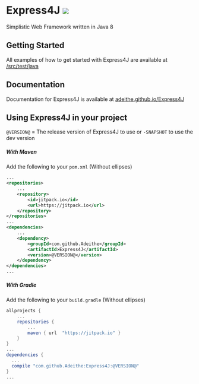 # Express4J [![](https://jitpack.io/v/Adeithe/Express4J.svg?style=flat-square)](https://jitpack.io/#Adeithe/Express4J)

Simplistic Web Framework written in Java 8

## Getting Started
All examples of how to get started with Express4J are available at [/src/test/java](https://github.com/Adeithe/Express4J/tree/master/src/test/java)

## Documentation
Documentation for Express4J is available at [adeithe.github.io/Express4J](http://adeithe.github.io/Express4J)

## Using Express4J in your project
`@VERSION@` = The release version of Express4J to use or `-SNAPSHOT` to use the dev version
##### With Maven
Add the following to your `pom.xml` (Without ellipses)
```xml
...
<repositories>
    ...
    <repository>
        <id>jitpack.io</id>
        <url>https://jitpack.io</url>
    </repository>
</repositories>
...
<dependencies>
    ...
    <dependency>
        <groupId>com.github.Adeithe</groupId>
        <artifactId>Express4J</artifactId>
        <version>@VERSION@</version>
    </dependency>
</dependencies>
...
```
##### With Gradle
Add the following to your `build.gradle` (Without ellipses)
```groovy
allprojects {
    ...
    repositories {
        ...
        maven { url  "https://jitpack.io" }
    }
}
...
dependencies {
  ...
  compile "com.github.Adeithe:Express4J:@VERSION@"
}
...
```
